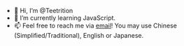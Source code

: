- 👋 Hi, I’m @Teetrition
- 🌱 I’m currently learning JavaScript.
- 📫 Feel free to reach me via [email](mailto:pkj20000716@live.com)! You may use Chinese (Simplified/Traditional), English or Japanese.
